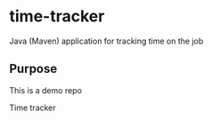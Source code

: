 # time-tracker
Java (Maven) application for tracking time on the job
## Purpose
This is a demo repo

Time tracker
